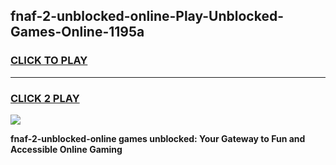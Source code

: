 
## fnaf-2-unblocked-online-Play-Unblocked-Games-Online-1195a
<h3>
<a href="https://premium76.site?title=fnaf-2-unblocked-online&ref=25A">CLICK TO PLAY</a></h3>
<hr>

<h3>
<a href="https://premium76.site?title=fnaf-2-unblocked-online&ref=25A">CLICK 2 PLAY</a>
  
</h3>

<a href="https://premium76.site?title=fnaf-2-unblocked-online&ref=25A"><img src="https://clearcache.store/games.png"></a>


**fnaf-2-unblocked-online games unblocked: Your Gateway to Fun and Accessible Online Gaming**

